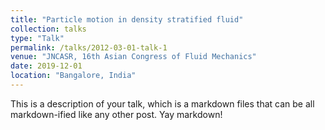 ```yaml
---
title: "Particle motion in density stratified fluid"
collection: talks
type: "Talk"
permalink: /talks/2012-03-01-talk-1
venue: "JNCASR, 16th Asian Congress of Fluid Mechanics"
date: 2019-12-01
location: "Bangalore, India"
---
```


This is a description of your talk, which is a markdown files that can be all markdown-ified like any other post. Yay markdown!
